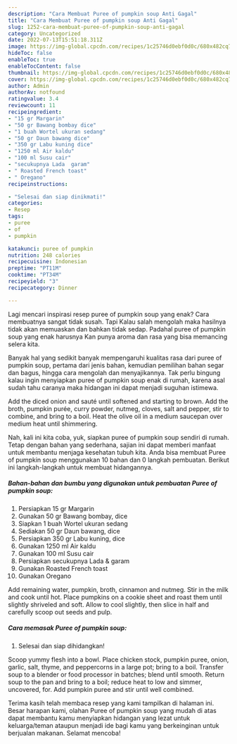 ```yaml
---
description: "Cara Membuat Puree of pumpkin soup Anti Gagal"
title: "Cara Membuat Puree of pumpkin soup Anti Gagal"
slug: 1252-cara-membuat-puree-of-pumpkin-soup-anti-gagal
category: Uncategorized
date: 2022-07-13T15:51:18.311Z
image: https://img-global.cpcdn.com/recipes/1c25746d0ebf0d0c/680x482cq70/puree-of-pumpkin-soup-foto-resep-utama.jpg
hideToc: false
enableToc: true
enableTocContent: false
thumbnail: https://img-global.cpcdn.com/recipes/1c25746d0ebf0d0c/680x482cq70/puree-of-pumpkin-soup-foto-resep-utama.jpg
cover: https://img-global.cpcdn.com/recipes/1c25746d0ebf0d0c/680x482cq70/puree-of-pumpkin-soup-foto-resep-utama.jpg
author: Admin
authorAv: notfound
ratingvalue: 3.4
reviewcount: 11
recipeingredient:
- "15 gr Margarin"
- "50 gr Bawang bombay dice"
- "1 buah Wortel ukuran sedang"
- "50 gr Daun bawang dice"
- "350 gr Labu kuning dice"
- "1250 ml Air kaldu"
- "100 ml Susu cair"
- "secukupnya Lada  garam"
- " Roasted French toast"
- " Oregano"
recipeinstructions:

- "Selesai dan siap dinikmati!"
categories:
- Resep
tags:
- puree
- of
- pumpkin

katakunci: puree of pumpkin 
nutrition: 248 calories
recipecuisine: Indonesian
preptime: "PT11M"
cooktime: "PT34M"
recipeyield: "3"
recipecategory: Dinner

---
```



Lagi mencari inspirasi resep puree of pumpkin soup yang enak? Cara membuatnya sangat tidak susah. Tapi Kalau salah mengolah maka hasilnya tidak akan memuaskan dan bahkan tidak sedap. Padahal puree of pumpkin soup yang enak harusnya Kan punya aroma dan rasa yang bisa memancing selera kita.


Banyak hal yang sedikit banyak mempengaruhi kualitas rasa dari puree of pumpkin soup, pertama dari jenis bahan, kemudian pemilihan bahan segar dan bagus, hingga cara mengolah dan menyajikannya. Tak perlu bingung kalau ingin menyiapkan puree of pumpkin soup enak di rumah, karena asal sudah tahu caranya maka hidangan ini dapat menjadi suguhan istimewa.

Add the diced onion and sauté until softened and starting to brown. Add the broth, pumpkin purée, curry powder, nutmeg, cloves, salt and pepper, stir to combine, and bring to a boil. Heat the olive oil in a medium saucepan over medium heat until shimmering.


Nah, kali ini kita coba, yuk, siapkan puree of pumpkin soup sendiri di rumah. Tetap dengan bahan yang sederhana, sajian ini dapat memberi manfaat untuk membantu menjaga kesehatan tubuh kita. Anda bisa membuat Puree of pumpkin soup menggunakan 10 bahan dan 0 langkah pembuatan. Berikut ini langkah-langkah untuk membuat hidangannya.

<!--inarticleads1-->

##### Bahan-bahan dan bumbu yang digunakan untuk pembuatan Puree of pumpkin soup:

1. Persiapkan 15 gr Margarin
1. Gunakan 50 gr Bawang bombay, dice
1. Siapkan 1 buah Wortel ukuran sedang
1. Sediakan 50 gr Daun bawang, dice
1. Persiapkan 350 gr Labu kuning, dice
1. Gunakan 1250 ml Air kaldu
1. Gunakan 100 ml Susu cair
1. Persiapkan secukupnya Lada &amp; garam
1. Gunakan  Roasted French toast
1. Gunakan  Oregano


Add remaining water, pumpkin, broth, cinnamon and nutmeg. Stir in the milk and cook until hot. Place pumpkins on a cookie sheet and roast them until slightly shriveled and soft. Allow to cool slightly, then slice in half and carefully scoop out seeds and pulp. 

<!--inarticleads2-->

##### Cara memasak Puree of pumpkin soup:


1. Selesai dan siap dihidangkan!

Scoop yummy flesh into a bowl. Place chicken stock, pumpkin puree, onion, garlic, salt, thyme, and peppercorns in a large pot; bring to a boil. Transfer soup to a blender or food processor in batches; blend until smooth. Return soup to the pan and bring to a boil; reduce heat to low and simmer, uncovered, for. Add pumpkin puree and stir until well combined. 

Terima kasih telah membaca resep yang kami tampilkan di halaman ini. Besar harapan kami, olahan Puree of pumpkin soup yang mudah di atas dapat membantu kamu menyiapkan hidangan yang lezat untuk keluarga/teman ataupun menjadi ide bagi kamu yang berkeinginan untuk berjualan makanan. Selamat mencoba!
